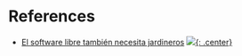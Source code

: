# References

- [El software libre también necesita jardineros](https://escritura.social/astrojuanlu/el-software-libre-tambien-necesita-jardineros)
[![](not-by-ai.svg){: .center}](https://notbyai.fyi)
